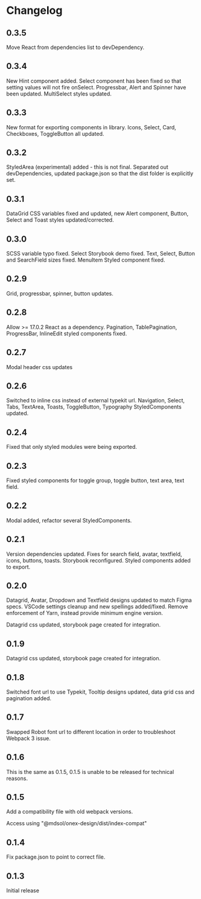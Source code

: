 # Changelog
## 0.3.5

Move React from dependencies list to devDependency. 
## 0.3.4

New Hint component added. Select component has been fixed so that setting values will not fire onSelect. Progressbar, Alert and Spinner have been updated. MultiSelect styles updated.

## 0.3.3

New format for exporting components in library. Icons, Select, Card, Checkboxes, ToggleButton all updated. 
## 0.3.2

StyledArea (experimental) added - this is not final. Separated out devDependencies, updated package.json so that the dist folder is explicitly set. 
## 0.3.1

DataGrid CSS variables fixed and updated, new Alert component, Button, Select and Toast styles updated/corrected. 
## 0.3.0

SCSS variable typo fixed. Select Storybook demo fixed. Text, Select, Button and SearchField sizes fixed. MenuItem Styled component fixed. 
## 0.2.9

Grid, progressbar, spinner, button updates. 
## 0.2.8

Allow >= 17.0.2 React as a dependency. Pagination, TablePagination, ProgressBar, InlineEdit styled components fixed. 
## 0.2.7

Modal header css updates
## 0.2.6

Switched to inline css instead of external typekit url. Navigation, Select, Tabs, TextArea, Toasts, ToggleButton, Typography StyledComponents updated. 

## 0.2.4

Fixed that only styled modules were being exported.
## 0.2.3

Fixed styled components for toggle group, toggle button, text area, text field.
## 0.2.2

Modal added, refactor several StyledComponents. 
## 0.2.1

Version dependencies updated. Fixes for search field, avatar, textfield, icons, buttons, toasts. Storybook reconfigured. Styled components added to export. 


## 0.2.0

Datagrid, Avatar, Dropdown and Textfield designs updated to match Figma specs. VSCode settings cleanup and new spellings added/fixed. Remove enforcement of Yarn, instead provide minimum engine version. 

Datagrid css updated, storybook page created for integration. 

## 0.1.9

Datagrid css updated, storybook page created for integration. 
## 0.1.8

Switched font url to use Typekit, Tooltip designs updated, data grid css and pagination added.
## 0.1.7

Swapped Robot font url to different location in order to troubleshoot Webpack 3 issue.

## 0.1.6

This is the same as 0.1.5, 0.1.5 is unable to be released for technical reasons.

## 0.1.5

Add a compatibility file with old webpack versions.

Access using "@mdsol/onex-design/dist/index-compat"

## 0.1.4

Fix package.json to point to correct file.

## 0.1.3

Initial release
